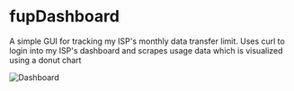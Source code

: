 # fupDashboard
A simple GUI for tracking my ISP's monthly data transfer limit.
Uses curl to login into my ISP's dashboard and scrapes usage data which is visualized using a donut chart

![Dashboard](https://i.imgur.com/DNlw9Z3.png)
